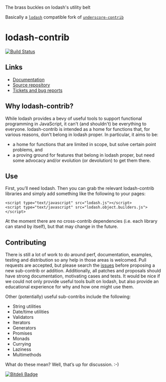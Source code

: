 The brass buckles on lodash's utility belt 

Basically a [`lodash`](http://lodash.com/) compatible fork of [`underscore-contrib`](https://github.com/documentcloud/underscore-contrib)

lodash-contrib
==============
[![Build Status](https://travis-ci.org/Empeeric/lodash-contrib.png?branch=master)](https://travis-ci.org/Empeeric/lodash-contrib)

Links
-----

  * [Documentation](http://empeeric.github.io/lodash-contrib/)
  * [Source repository](https://github.com/Empeeric/lodash-contrib)
  * [Tickets and bug reports](https://github.com/Empeeric/lodash-contrib/issues?state=open)

Why lodash-contrib?
-----------------------

While lodash provides a bevy of useful tools to support functional programming in JavaScript, it can't
(and shouldn't) be everything to everyone. lodash-contrib is intended as a home for functions that, for
various reasons, don't belong in lodash proper. In particular, it aims to be:

  * a home for functions that are limited in scope, but solve certain point problems, and
  * a proving ground for features that belong in lodash proper, but need some advocacy and/or evolution
(or devolution) to get them there.

Use
---

First, you’ll need lodash. Then you can grab the relevant lodash-contrib libraries and simply add
something
like the following to your pages:

    <script type="text/javascript" src="lodash.js"></script>
    <script type="text/javascript" src="lodash.object.builders.js"></script>

At the moment there are no cross-contrib dependencies (i.e. each library can stand by itself), but that may
change in the future.

Contributing
------------

There is still a lot of work to do around perf, documentation, examples, testing and distribution so any help
in those areas is welcomed. Pull requests are accepted, but please search the [issues](https://github.com/empeeric/lodash-contrib/issues)
before proposing a new sub-contrib or addition. Additionally, all patches and proposals should have strong
documentation, motivating cases and tests. It would be nice if we could not only provide useful tools built on
lodash, but also provide an educational experience for why and how one might use them.

Other (potentially) useful sub-contribs include the following:

  * String utilities
  * Date/time utilities
  * Validators
  * Iterators
  * Generators
  * Promises
  * Monads
  * Currying
  * Laziness
  * Multimethods

What do these mean? Well, that’s up for discussion. :-)


[![Bitdeli Badge](https://d2weczhvl823v0.cloudfront.net/Empeeric/lodash-contrib/trend.png)](https://bitdeli.com/free "Bitdeli Badge")

